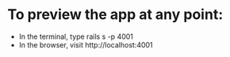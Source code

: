 # To preview the app at any point:

- In the terminal, type rails s -p 4001
- In the browser, visit http://localhost:4001
